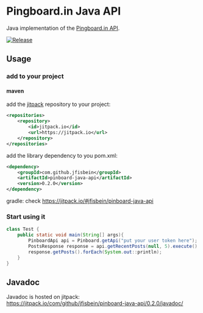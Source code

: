 Pingboard.in Java API
=====================

Java implementation of the [Pingboard.in API](https://pinboard.in/api/).

[![Release](https://jitpack.io/v/jfisbein/pinboard-java-api.svg)](https://jitpack.io/#jfisbein/pinboard-java-api)

Usage
-----

### add to your project
#### maven
add the [jitpack](https://jitpack.io) repository to your project:
```xml
<repositories>
    <repository>
        <id>jitpack.io</id>
        <url>https://jitpack.io</url>
    </repository>
</repositories>
```
add the library dependency to you pom.xml:
```xml
<dependency>
    <groupId>com.github.jfisbein</groupId>
    <artifactId>pinboard-java-api</artifactId>
    <version>0.2.0</version>
</dependency>
```

gradle: check https://jitpack.io/#jfisbein/pinboard-java-api

### Start using it 
```java
class Test {
    public static void main(String[] args){
        PinboardApi api = Pinboard.getApi("put your user token here"); //can be used also with username and password
        PostsResponse response = api.getRecentPosts(null, 5).execute().body();
        response.getPosts().forEach(System.out::println);
    }
}
```

## Javadoc
Javadoc is hosted on jitpack: https://jitpack.io/com/github/jfisbein/pinboard-java-api/0.2.0/javadoc/
